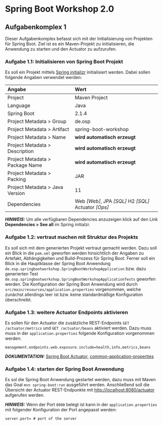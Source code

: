 # Spring Boot Workshop 2.0

## Aufgabenkomplex 1

Dieser Aufgabenkomplex befasst sich mit der Initialisierung von Projekten für Spring Boot. Ziel ist es ein Maven-Projekt zu initialisieren, die Anwendung zu starten und den
Actuator zu aufzurufen.

### Aufgabe 1.1: Initialisieren von Spring Boot Projekt

Es soll ein Projekt mittels [Spring initializr](https://start.spring.io/) initialisiert werden. Dabei sollen folgende Angaben verwendet werden:

| Angabe                          | Wert                                                         |
|:--------------------------------|:-------------------------------------------------------------|
| Project                         | Maven Project                                                |
| Language                        | Java                                                         |
| Spring Boot                     | 2.1.4                                                        |
| Project Metadata > Group        | de.osp                                                       |
| Project Metadata > Artifact     | spring-boot-workshop                                         |
| Project Metadata > Name         | **wird automatisch erzeugt**                                 |
| Project Metadata > Description  | **wird automatisch erzeugt**                                 |
| Project Metadata > Package Name | **wird automatisch erzeugt**                                 |
| Project Metadata > Packing      | JAR                                                          |
| Project Metadata > Java Version | 11                                                           |
| Dependencies                    | Web *\[Web\]*, JPA *\[SQL\]* H2 *\[SQL\]* Actuator *\[Ops\]* |

**_HINWEIS:_** Um alle verfügbaren Dependencies anzuzeigen klick auf den Link **Dependencies > See all** im Spring initialzr.


### Aufgabe 1.2: vertraut machen mit Struktur des Projekts

Es soll sich mit dem generierten Projekt vertraut gemacht werden. Dazu soll ein Blick in die `pom.xml` geworfen werden hinsichtlich der Angaben zu Artefakt, Abhängigkeiten und
Build-Prozess für Spring Boot. Ferner soll ein Blick in die Hauptklasse der Spring Boot Anwendung `de.osp.springbootworkshop.SpringBootWorkshopApplication` bzw. dazu generierten
Test `de.osp.springbootworkshop.SpringBootWorkshopApplicationTests` geworfen werden. Die Konfiguration der Spring Boot Anwendung wird durch
`src/main/resources/application.properties` vorgenommen, welche zunächst allerdings leer ist bzw. keine standardmäßige Konfiguration überschreibt.


### Aufgabe 1.3: weitere Actuator Endpoints aktivieren

Es sollen für den Actuator die zusätzliche REST-Endpoints `GET /actuator/metrics` und `GET /actuator/beans` aktiviert werden. Dazu muss muss in der `application.properties`
folgende Konfiguration vorgenommen werden:

```properties
management.endpoints.web.exposure.include=health,info,metrics,beans
```

**_DOKUMENTATION:_**
[Spring Boot Actuator](https://docs.spring.io/spring-boot/docs/current/reference/html/production-ready-endpoints.html),
[common-application-properties](https://docs.spring.io/spring-boot/docs/current/reference/html/common-application-properties.html)


### Aufgabe 1.4: starten der Spring Boot Anwendung

Es sol die Spring Boot Anwendung gestartet werden, dazu muss mit Maven das Goal `mvn spring-boot:run` ausgeführt werden. Anschließend soll die Übersicht der Actuator REST-Endpunkte
mit [http://localhost:8080/actuator](http://localhost:8080/actuator) aufgerufen werden.

**_HINWEIS:_** Wenn der Port `8080` belegt ist kann in der `application.properties` mit folgender Konfiguration der Port angepasst werden:

```properties
server.port= # port of the server
```
